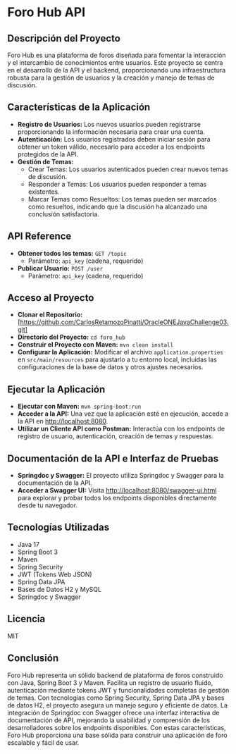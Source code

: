 # Foro Hub API

## Descripción del Proyecto
Foro Hub es una plataforma de foros diseñada para fomentar la interacción y el intercambio de conocimientos entre usuarios. Este proyecto se centra en el desarrollo de la API y el backend, proporcionando una infraestructura robusta para la gestión de usuarios y la creación y manejo de temas de discusión.

## Características de la Aplicación
- **Registro de Usuarios:** Los nuevos usuarios pueden registrarse proporcionando la información necesaria para crear una cuenta.
- **Autenticación:** Los usuarios registrados deben iniciar sesión para obtener un token válido, necesario para acceder a los endpoints protegidos de la API.
- **Gestión de Temas:**
  - Crear Temas: Los usuarios autenticados pueden crear nuevos temas de discusión.
  - Responder a Temas: Los usuarios pueden responder a temas existentes.
  - Marcar Temas como Resueltos: Los temas pueden ser marcados como resueltos, indicando que la discusión ha alcanzado una conclusión satisfactoria.

## API Reference
- **Obtener todos los temas:** `GET /topic`
  - Parámetro: `api_key` (cadena, requerido)
- **Publicar Usuario:** `POST /user`
  - Parámetro: `api_key` (cadena, requerido)

## Acceso al Proyecto
- **Clonar el Repositorio:** [https://github.com/CarlosRetamozoPinatti/OracleONEJavaChallenge03.git]
- **Directorio del Proyecto:** `cd foro_hub`
- **Construir el Proyecto con Maven:** `mvn clean install`
- **Configurar la Aplicación:** Modificar el archivo `application.properties` en `src/main/resources` para ajustarlo a tu entorno local, incluidas las configuraciones de la base de datos y otros ajustes necesarios.

## Ejecutar la Aplicación
- **Ejecutar con Maven:** `mvn spring-boot:run`
- **Acceder a la API:** Una vez que la aplicación esté en ejecución, accede a la API en [http://localhost:8080](http://localhost:8080).
- **Utilizar un Cliente API como Postman:** Interactúa con los endpoints de registro de usuario, autenticación, creación de temas y respuestas.

## Documentación de la API e Interfaz de Pruebas
- **Springdoc y Swagger:** El proyecto utiliza Springdoc y Swagger para la documentación de la API.
- **Acceder a Swagger UI:** Visita [http://localhost:8080/swagger-ui.html](http://localhost:8080/swagger-ui.html) para explorar y probar todos los endpoints disponibles directamente desde tu navegador.

## Tecnologías Utilizadas
- Java 17
- Spring Boot 3
- Maven
- Spring Security
- JWT (Tokens Web JSON)
- Spring Data JPA
- Bases de Datos H2 y MySQL
- Springdoc y Swagger

## Licencia
MIT

## Conclusión
Foro Hub representa un sólido backend de plataforma de foros construido con Java, Spring Boot 3 y Maven. Facilita un registro de usuario fluido, autenticación mediante tokens JWT y funcionalidades completas de gestión de temas. Con tecnologías como Spring Security, Spring Data JPA y bases de datos H2, el proyecto asegura un manejo seguro y eficiente de datos. La integración de Springdoc con Swagger ofrece una interfaz interactiva de documentación de API, mejorando la usabilidad y comprensión de los desarrolladores sobre los endpoints disponibles. Con estas características, Foro Hub proporciona una base sólida para construir una aplicación de foro escalable y fácil de usar.
